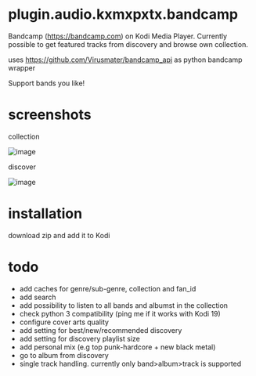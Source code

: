 # plugin.audio.kxmxpxtx.bandcamp
Bandcamp (https://bandcamp.com) on Kodi Media Player. Currently possible to get featured tracks from discovery and browse own collection.

uses https://github.com/Virusmater/bandcamp_api as python bandcamp wrapper

Support bands you like!
# screenshots
collection

![image](https://raw.githubusercontent.com/Virusmater/plugin.audio.kxmxpxtx.bandcamp/master/screenshot/collection.png)

discover

![image](https://raw.githubusercontent.com/Virusmater/plugin.audio.kxmxpxtx.bandcamp/master/screenshot/discover.png)
# installation
download zip and add it to Kodi

# todo
* add caches for genre/sub-genre, collection and fan_id
* add search
* add possibility to listen to all bands and albumst in the collection
* check python 3 compatibility (ping me if it works with Kodi 19)
* configure cover arts quality
* add setting for best/new/recommended discovery
* add setting for discovery playlist size
* add personal mix (e.g top punk-hardcore + new black metal)
* go to album from discovery
* single track handling. currently only band>album>track is supported

